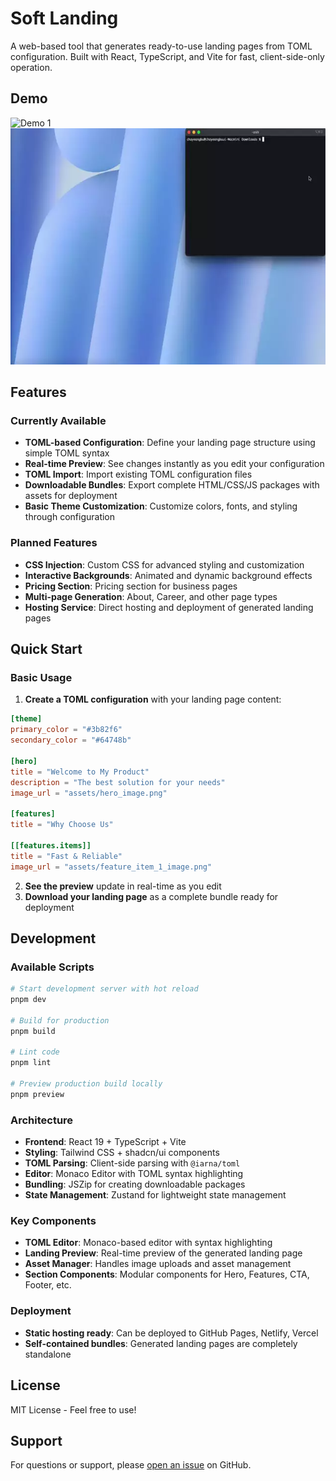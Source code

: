 # Soft Landing

A web-based tool that generates ready-to-use landing pages from TOML configuration. Built with React, TypeScript, and Vite for fast, client-side-only operation.

## Demo

<img src=".github/images/demo1.webp" alt="Demo 1" width="600">

<img src=".github/images/demo2.webp" alt="Demo 2" width="600">

## Features

### Currently Available

- **TOML-based Configuration**: Define your landing page structure using simple TOML syntax
- **Real-time Preview**: See changes instantly as you edit your configuration
- **TOML Import**: Import existing TOML configuration files
- **Downloadable Bundles**: Export complete HTML/CSS/JS packages with assets for deployment
- **Basic Theme Customization**: Customize colors, fonts, and styling through configuration

### Planned Features

- **CSS Injection**: Custom CSS for advanced styling and customization
- **Interactive Backgrounds**: Animated and dynamic background effects
- **Pricing Section**: Pricing section for business pages
- **Multi-page Generation**: About, Career, and other page types
- **Hosting Service**: Direct hosting and deployment of generated landing pages

## Quick Start

### Basic Usage

1. **Create a TOML configuration** with your landing page content:

```toml
[theme]
primary_color = "#3b82f6"
secondary_color = "#64748b"

[hero]
title = "Welcome to My Product"
description = "The best solution for your needs"
image_url = "assets/hero_image.png"

[features]
title = "Why Choose Us"

[[features.items]]
title = "Fast & Reliable"
image_url = "assets/feature_item_1_image.png"
```

2. **See the preview** update in real-time as you edit
3. **Download your landing page** as a complete bundle ready for deployment

## Development

### Available Scripts

```bash
# Start development server with hot reload
pnpm dev

# Build for production
pnpm build

# Lint code
pnpm lint

# Preview production build locally
pnpm preview
```

### Architecture

- **Frontend**: React 19 + TypeScript + Vite
- **Styling**: Tailwind CSS + shadcn/ui components
- **TOML Parsing**: Client-side parsing with `@iarna/toml`
- **Editor**: Monaco Editor with TOML syntax highlighting
- **Bundling**: JSZip for creating downloadable packages
- **State Management**: Zustand for lightweight state management

### Key Components

- **TOML Editor**: Monaco-based editor with syntax highlighting
- **Landing Preview**: Real-time preview of the generated landing page
- **Asset Manager**: Handles image uploads and asset management
- **Section Components**: Modular components for Hero, Features, CTA, Footer, etc.

### Deployment

- **Static hosting ready**: Can be deployed to GitHub Pages, Netlify, Vercel
- **Self-contained bundles**: Generated landing pages are completely standalone

## License

MIT License - Feel free to use!

## Support

For questions or support, please [open an issue](../../issues) on GitHub.
